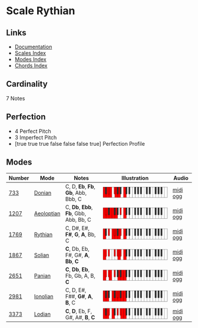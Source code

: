 # Scale Rythian

## Links

- [Documentation](index.md)
- [Scales Index](Scales.md)
- [Modes Index](Modes.md)
- [Chords Index](Chords.md)

## Cardinality

7 Notes

## Perfection

- 4 Perfect Pitch
- 3 Imperfect Pitch
- [true true true false false false true] Perfection Profile

## Modes

| Number | Mode | Notes | Illustration | Audio |
|--------|------|-------|--------------|-------|
| [733](https://ianring.com/musictheory/scales/733) | [Donian](ModeDonian.md) | C, D, **Eb**, **Fb**, **Gb**, Abb, Bbb, C | ![CNaturalDonian](ModeCNaturalDonian.png) | [midi](ModeCNaturalDonian.mid) [ogg](ModeCNaturalDonian.ogg) | 
| [1207](https://ianring.com/musictheory/scales/1207) | [Aeoloptian](ModeAeoloptian.md) | C, **Db**, **Ebb**, **Fb**, Gbb, Abb, Bb, C | ![CNaturalAeoloptian](ModeCNaturalAeoloptian.png) | [midi](ModeCNaturalAeoloptian.mid) [ogg](ModeCNaturalAeoloptian.ogg) | 
| [1769](https://ianring.com/musictheory/scales/1769) | [Rythian](ModeRythian.md) | C, D#, E#, **F#**, **G**, **A**, Bb, C | ![CNaturalRythian](ModeCNaturalRythian.png) | [midi](ModeCNaturalRythian.mid) [ogg](ModeCNaturalRythian.ogg) | 
| [1867](https://ianring.com/musictheory/scales/1867) | [Solian](ModeSolian.md) | **C**, Db, Eb, F#, G#, **A**, **Bb**, **C** | ![CNaturalSolian](ModeCNaturalSolian.png) | [midi](ModeCNaturalSolian.mid) [ogg](ModeCNaturalSolian.ogg) | 
| [2651](https://ianring.com/musictheory/scales/2651) | [Panian](ModePanian.md) | **C**, **Db**, **Eb**, Fb, Gb, A, B, **C** | ![CNaturalPanian](ModeCNaturalPanian.png) | [midi](ModeCNaturalPanian.mid) [ogg](ModeCNaturalPanian.ogg) | 
| [2981](https://ianring.com/musictheory/scales/2981) | [Ionolian](ModeIonolian.md) | C, D, E#, F##, **G#**, **A**, **B**, C | ![CNaturalIonolian](ModeCNaturalIonolian.png) | [midi](ModeCNaturalIonolian.mid) [ogg](ModeCNaturalIonolian.ogg) | 
| [3373](https://ianring.com/musictheory/scales/3373) | [Lodian](ModeLodian.md) | **C**, **D**, Eb, F, G#, A#, **B**, **C** | ![CNaturalLodian](ModeCNaturalLodian.png) | [midi](ModeCNaturalLodian.mid) [ogg](ModeCNaturalLodian.ogg) | 
